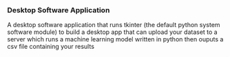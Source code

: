 ### Desktop Software Application
A desktop software application that runs tkinter (the default python system software module) to
build a desktop app that can upload your dataset to a server which runs a machine learning model
written in python then ouputs a csv file containing your results
